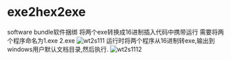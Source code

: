 # exe2hex2exe
software bundle软件捆绑
将两个exe转换成16进制插入代码中携带运行
需要将两个程序命名为1.exe 2.exe
![wt2s111](https://github.com/kaliwell/exe2hex2exe/assets/78673980/69243ca5-c3d4-4100-bf78-4fdb3cfc752c)
运行时将两个程序从16进制转exe,输出到windows用户默认文档目录,然后执行.
![wt2s1112](https://github.com/kaliwell/exe2hex2exe/assets/78673980/984c4994-317c-455a-8dde-f97788c9948b)

